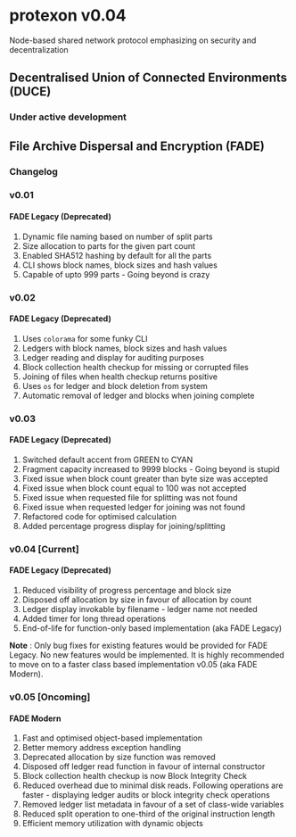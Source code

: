# protexon v0.04
Node-based shared network protocol emphasizing on security and decentralization

## Decentralised Union of Connected Environments (DUCE)

### Under active development

## File Archive Dispersal and Encryption (FADE)

### Changelog

### v0.01
#### FADE Legacy (Deprecated)
1. Dynamic file naming based on number of split parts
2. Size allocation to parts for the given part count
3. Enabled SHA512 hashing by default for all the parts
4. CLI shows block names, block sizes and hash values
5. Capable of upto 999 parts - Going beyond is crazy

### v0.02
#### FADE Legacy (Deprecated)
1. Uses `colorama` for some funky CLI
2. Ledgers with block names, block sizes and hash values
3. Ledger reading and display for auditing purposes
4. Block collection health checkup for missing or corrupted files
5. Joining of files when health checkup returns positive
6. Uses `os` for ledger and block deletion from system
7. Automatic removal of ledger and blocks when joining complete

### v0.03
#### FADE Legacy (Deprecated)
1. Switched default accent from GREEN to CYAN
2. Fragment capacity increased to 9999 blocks - Going beyond is stupid
3. Fixed issue when block count greater than byte size was accepted
4. Fixed issue when block count equal to 100 was not accepted
5. Fixed issue when requested file for splitting was not found
6. Fixed issue when requested ledger for joining was not found
7. Refactored code for optimised calculation
8. Added percentage progress display for joining/splitting

### v0.04 [Current]
#### FADE Legacy (Deprecated)
1. Reduced visibility of progress percentage and block size
2. Disposed off allocation by size in favour of allocation by count
3. Ledger display invokable by filename - ledger name not needed
4. Added timer for long thread operations
5. End-of-life for function-only based implementation (aka FADE Legacy)

__Note__ : Only bug fixes for existing features would be provided for FADE Legacy. No new features would be implemented. It is highly recommended to move on to a faster class based implementation v0.05 (aka FADE Modern).

### v0.05 [Oncoming]
#### FADE Modern
1. Fast and optimised object-based implementation
2. Better memory address exception handling
3. Deprecated allocation by size function was removed
4. Disposed off ledger read function in favour of internal constructor
5. Block collection health checkup is now Block Integrity Check
6. Reduced overhead due to minimal disk reads. Following operations are faster - displaying ledger audits or block integrity check operations
7. Removed ledger list metadata in favour of a set of class-wide variables
8. Reduced split operation to one-third of the original instruction length
9. Efficient memory utilization with dynamic objects
